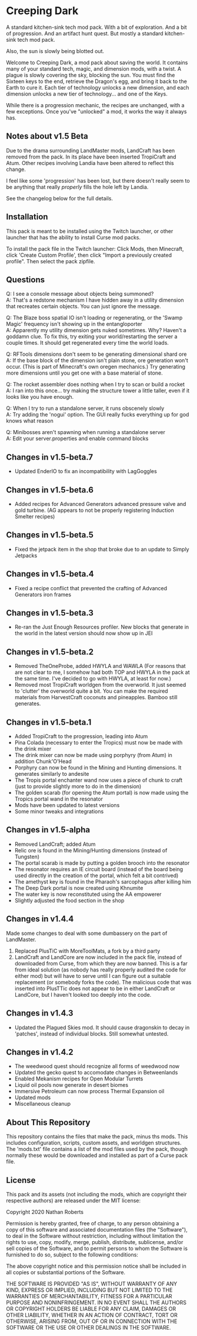 Creeping Dark
=============

A standard kitchen-sink tech mod pack. With a bit of exploration. And a bit of
progression. And an artifact hunt quest. But mostly a standard
kitchen-sink tech mod pack.

Also, the sun is slowly being blotted out.

Welcome to Creeping Dark, a mod pack about saving the world. It contains many
of your standard tech, magic, and dimension mods, with a twist. A plague is
slowly covering the sky, blocking the sun. You must find the Sixteen keys to
the end, retrieve the Dragon's egg, and bring it back to the Earth to cure
it. Each tier of technology unlocks a new dimension, and each dimension
unlocks a new tier of technology... and one of the Keys.

While there is a progression mechanic, the recipes are unchanged, with a few
exceptions. Once you've "unlocked" a mod, it works the way it always has.

Notes about v1.5 Beta
----------------------

Due to the drama surrounding LandMaster mods, LandCraft has been removed
from the pack. In its place have been inserted TropiCraft and Atum. Other
recipes involving Landia have been altered to reflect this change.

I feel like some 'progression' has been lost, but there doesn't really seem to
be anything that really *properly* fills the hole left by Landia.

See the changelog below for the full details.

Installation
------------

This pack is meant to be installed using the Twitch launcher, or other launcher
that has the ability to install Curse mod packs.

To install the pack file in the Twitch launcher: Click Mods, then Minecraft,
click 'Create Custom Profile', then click "Import a previously created
profile". Then select the pack zipfile.

Questions
---------

Q: I see a console message about objects being summoned?  
A: That's a redstone mechanism I have hidden away in a utility dimension that
recreates certain objects. You can just ignore the message.

Q: The Blaze boss spatial IO isn't loading or regenerating, or the 
'Swamp Magic' frequency isn't showing up in the entangloporter  
A: Apparently my utility dimension gets nuked sometimes. Why? Haven't
a goddamn clue. To fix this, try exiting your world/restarting the server a
couple times. It should get regenerated every time the world loads.

Q: RFTools dimensions don't seem to be generating dimensional shard ore  
A: If the base block of the dimension isn't plain stone, ore generation won't
occur. (This is part of Minecraft's own oregen mechanics.) Try generating
more dimensions until you get one with a base material of stone.

Q: The rocket assembler does nothing when I try to scan or build a rocket  
A: I ran into this once... try making the structure tower a little taller,
even if it looks like you have enough.

Q: When I try to run a standalone server, it runs obscenely slowly  
A: Try adding the 'nogui' option. The GUI really fucks everything up
for god knows what reason

Q: Minibosses aren't spawning when running a standalone server  
A: Edit your server.properties and enable command blocks

Changes in v1.5-beta.7
----------------------

* Updated EnderIO to fix an incompatibility with LagGoggles

Changes in v1.5-beta.6
----------------------

* Added recipes for Advanced Generators advanced pressure valve
  and gold turbine. (AG appears to not be properly registering Induction
  Smelter recipes)

Changes in v1.5-beta.5
----------------------

* Fixed the jetpack item in the shop that broke due to an update to 
  Simply Jetpacks

Changes in v1.5-beta.4
----------------------

* Fixed a recipe conflict that prevented the crafting of Advanced Generators
  iron frames

Changes in v1.5-beta.3
----------------------

* Re-ran the Just Enough Resources profiler. New blocks that generate in the
  world in the latest version should now show up in JEI

Changes in v1.5-beta.2
----------------------

* Removed TheOneProbe, added HWYLA and WAWLA
  (For reasons that are not clear to me, I somehow had both TOP and HWYLA in
  the pack at the same time. I've decided to go with HWYLA, at least for now.)
* Removed most TropiCraft worldgen from the overworld. It just seemed to 
  'clutter' the overworld quite a bit. You can make the required materials from
  HarvestCraft coconuts and pineapples. Bamboo still generates.

Changes in v1.5-beta.1
----------------------

* Added TropiCraft to the progression, leading into Atum
* Pina Colada (necessary to enter the Tropics) must now be made with the
  drink mixer
* The drink mixer can now be made using porphyry (from Atum) in addition
  Chunk'O'Head
* Porphyry can now be found in the Mining and Hunting dimensions. It
  generates similarly to andesite
* The Tropis portal enchanter wand now uses a piece of chunk to craft
  (just to provide slightly more to do in the dimension)
* The golden scarab (for opening the Atum portal) is now made using the
  Tropics portal wand in the resonator
* Mods have been updated to latest versions
* Some minor tweaks and integrations

Changes in v1.5-alpha
---------------------

* Removed LandCraft; added Atum
* Relic ore is found in the Mining/Hunting dimensions (instead of Tungsten)
* The portal scarab is made by putting a golden brooch into the resonator
* The resonator requires an IE circuit board (instead of the board being used
  directly in the creation of the portal, which felt a bit contrived)
* The amethyst key is found in the Pharaoh's sarcophagus after killing him
* The Deep Dark portal is now created using Khnumite
* The water key is now reconstituted using the AA empowerer
* Slightly adjusted the food section in the shop

Changes in v1.4.4
-----------------

Made some changes to deal with some dumbassery on the part of
LandMaster.

1. Replaced PlusTiC with MoreToolMats, a fork by a third party
2. LandCraft and LandCore are now included in the pack file, instead of
   downloaded from Curse, from which they are now banned. This is a far from
   ideal solution (as nobody has really properly audited the code for either
   mod) but will have to serve until I can figure out a suitable replacement
   (or somebody forks the code). The malicious code that was inserted into
   PlusTTic does not appear to be in either LandCraft or LandCore, but I
   haven't looked too deeply into the code.

Changes in v1.4.3
-----------------

* Updated the Plagued Skies mod. It should cause dragonskin to decay
  in 'patches', instead of individual blocks. Still somewhat untested.

Changes in v1.4.2
-----------------

* The weedwood quest should recognize all forms of weedwood now
* Updated the gecko quest to accomodate changes in Betweenlands
* Enabled Mekanism recipes for Open Modular Turrets
* Liquid oil pools now generate in desert biomes
* Immersive Petroleum can now process Thermal Expansion oil
* Updated mods
* Miscellaneous cleanup

About This Repository
---------------------

This repository contains the files that make the pack, minus ths mods. This
includes configuration, scripts, custom assets, and worldgen structures. The
'mods.txt' file contains a list of the mod files used by the pack, though
normally these would be downloaded and installed as part of a Curse pack
file.

License
-------

This pack and its assets (not including the mods, which are copyright their
respective authors) are released under the MIT license:

Copyright 2020 Nathan Roberts

Permission is hereby granted, free of charge, to any person obtaining a copy
of this software and associated documentation files (the "Software"), to
deal in the Software without restriction, including without limitation the
rights to use, copy, modify, merge, publish, distribute, sublicense, and/or
sell copies of the Software, and to permit persons to whom the Software is
furnished to do so, subject to the following conditions:

The above copyright notice and this permission notice shall be included in
all copies or substantial portions of the Software.

THE SOFTWARE IS PROVIDED "AS IS", WITHOUT WARRANTY OF ANY KIND, EXPRESS OR
IMPLIED, INCLUDING BUT NOT LIMITED TO THE WARRANTIES OF MERCHANTABILITY,
FITNESS FOR A PARTICULAR PURPOSE AND NONINFRINGEMENT. IN NO EVENT SHALL THE
AUTHORS OR COPYRIGHT HOLDERS BE LIABLE FOR ANY CLAIM, DAMAGES OR OTHER
LIABILITY, WHETHER IN AN ACTION OF CONTRACT, TORT OR OTHERWISE, ARISING
FROM, OUT OF OR IN CONNECTION WITH THE SOFTWARE OR THE USE OR OTHER DEALINGS
IN THE SOFTWARE.


